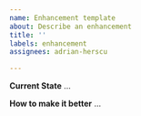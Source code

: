 ```yaml
---
name: Enhancement template
about: Describe an enhancement
title: ''
labels: enhancement
assignees: adrian-herscu

---
```


**Current State**
...

**How to make it better**
...
